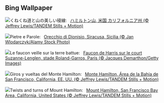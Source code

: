 ## Bing Wallpaper
![](https://www.bing.com/th?id=OHR.MountHamilton_JA-JP7427709229_UHD.jpg&w=1000)くねくね道と山の美しい稜線:&nbsp;&ensp;[ハミルトン山, 米国 カリフォルニア州 (© Jeffrey Lewis/TANDEM Stills + Motion)](https://www.bing.com/th?id=OHR.MountHamilton_JA-JP7427709229_UHD.jpg)
<br><br/>
![](https://www.bing.com/th?id=OHR.OrecchioDiDionisoSiracusa_IT-IT7033157310_UHD.jpg&w=1000)Pietre e Parole:&nbsp;&ensp;[Orecchio di Dionisio, Siracusa, Sicilia (© Jan Wlodarczyk/Alamy Stock Photo)](https://www.bing.com/th?id=OHR.OrecchioDiDionisoSiracusa_IT-IT7033157310_UHD.jpg)
<br><br/>
![](https://www.bing.com/th?id=OHR.RolandGarros_FR-FR5445830165_UHD.jpg&w=1000)Le faucon veille sur la terre battue:&nbsp;&ensp;[Faucon de Harris sur le court Suzanne-Lenglen, stade Roland-Garros, Paris (© Jacques Demarthon/Getty Images)](https://www.bing.com/th?id=OHR.RolandGarros_FR-FR5445830165_UHD.jpg)
<br><br/>
![](https://www.bing.com/th?id=OHR.MountHamilton_ES-ES6396197692_UHD.jpg&w=1000)Giros y vueltas del Monte Hamilton:&nbsp;&ensp;[Monte Hamilton, Área de la Bahía de San Francisco, California, EE. UU. (© Jeffrey Lewis/TANDEM Stills + Motion)](https://www.bing.com/th?id=OHR.MountHamilton_ES-ES6396197692_UHD.jpg)
<br><br/>
![](https://www.bing.com/th?id=OHR.MountHamilton_EN-GB1454932686_UHD.jpg&w=1000)Twists and turns of Mount Hamilton:&nbsp;&ensp;[Mount Hamilton, San Francisco Bay Area, California, United States (© Jeffrey Lewis/TANDEM Stills + Motion)](https://www.bing.com/th?id=OHR.MountHamilton_EN-GB1454932686_UHD.jpg)
<br><br/>
